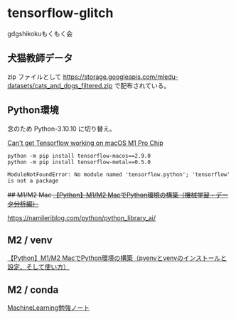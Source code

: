 # tensorflow-glitch
gdgshikokuもくもく会

## 犬猫教師データ
zip ファイルとして 
https://storage.googleapis.com/mledu-datasets/cats_and_dogs_filtered.zip 
で配布されている。

## Python環境
念のため Python-3.10.10 に切り替え。

[Can't get Tensorflow working on macOS M1 Pro Chip](https://stackoverflow.com/questions/74792286/cant-get-tensorflow-working-on-macos-m1-pro-chip)

```
python -m pip install tensorflow-macos==2.9.0
python -m pip install tensorflow-metal==0.5.0
```

```
ModuleNotFoundError: No module named 'tensorflow.python'; 'tensorflow' is not a package
```

~~## M1/M2 Mac
[【Python】M1/M2 MacでPython環境の構築（機械学習・データ分析編）](https://namileriblog.com/python/python_library_ai/)~~

https://namileriblog.com/python/python_library_ai/

## M2 / venv
[【Python】M1/M2 MacでPython環境の構築（pyenvとvenvのインストールと設定、そして使い方）](https://namileriblog.com/python/python_pyenv_venv/)

## M2 / conda
[MachineLearning勉強ノート](https://storikai.hatenablog.com/)
